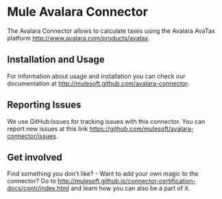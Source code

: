 Mule Avalara Connector
=========================

The Avalara Connector allows to calculate taxes using the Avalara AvaTax platform http://www.avalara.com/products/avatax. 

Installation and Usage
----------------------

For information about usage and installation you can check our documentation at http://mulesoft.github.com/avalara-connector.

Reporting Issues
----------------

We use GitHub:Issues for tracking issues with this connector. You can report new issues at this link https://github.com/mulesoft/avalara-connector/issues.

Get involved
------------
Find something you don't like? - Want to add your own magic to the connector? Go to http://mulesoft.github.io/connector-certification-docs/contr/index.html and learn how you can also be a part of it.

